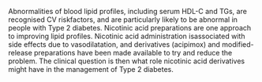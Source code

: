Abnormalities of blood lipid profiles, including serum HDL-C and TGs, are recognised CV riskfactors, and are particularly likely to be abnormal in people with Type 2 diabetes. Nicotinic acid preparations are one approach to improving lipid profiles. Nicotinic acid administration isassociated with side effects due to vasodilatation, and derivatives (acipimox) and modified-release preparations have been made available to try and reduce the problem. The clinical question is then what role nicotinic acid derivatives might have in the management of Type 2 diabetes.
